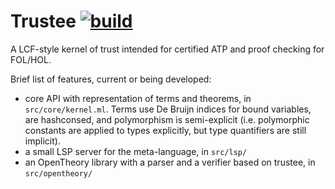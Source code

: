 
# Trustee [![build](https://github.com/c-cube/trustee/workflows/build/badge.svg)](https://github.com/c-cube/trustee/actions)

A LCF-style kernel of trust intended for certified ATP and proof checking for FOL/HOL.

Brief list of features, current or being developed:

- core API with representation of terms and theorems, in `src/core/kernel.ml`.
  Terms use De Bruijn indices for bound variables, are hashconsed, and polymorphism
  is semi-explicit (i.e. polymorphic constants are applied to types explicitly,
  but type quantifiers are still implicit).
- a small LSP server for the meta-language, in `src/lsp/`
- an OpenTheory library with a parser and a verifier based on trustee,
  in `src/opentheory/`

